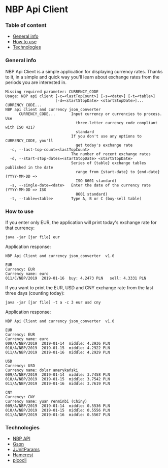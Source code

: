 # NBP Api Client

### Table of content
* [General info](#general-info)
* [How to use](#how-to-use)
* [Technologies](#technologies)

### General info
NBP Api Client is a simple application for displaying currency rates. 
Thanks to it, in a simple and quick way you'll learn about exchange rates from the periods you are 
interested in.
```concept
Missing required parameter: CURRENCY_CODE
Usage: NBP api client [-c=<lastTopCount>] [-s=<date>] [-t=<table>]
                      [-d=<startStopDate> <startStopDate>]... CURRENCY_CODE...
NBP api client and currency json_converter
      CURRENCY_CODE...       Input currency or currencies to process. Use
                               three-letter currency code compliant with ISO 4217
                               standard
                             If you don't use any options to CURRENCY_CODE, you'll
                               get today's exchange rate
  -c, --last-top-count=<lastTopCount>
                             The number of recent exchange rates
  -d, --start-stop-dates=<startStopDate> <startStopDate>
                             Series of {table} exchange tables published in the date
                               range from {start-date} to {end-date} (YYYY-MM-DD =>
                               ISO 8601 standard)
  -s, --single-date=<date>   Enter the date of the currency rate (YYYY-MM-DD => ISO
                               8601 standard)
  -t, --table=<table>        Type A, B or C (buy-sell table)
```

### How to use
If you enter only EUR, the application will print today's exchange rate for that currency:
```concept
java -jar [jar file] eur
```
Application response:
```concept
NBP Api Client and currency json_converter	v1.0

EUR
Currency: EUR
Currency name: euro
011/C/NBP/2019	2019-01-16	buy: 4.2473 PLN	  sell: 4.3331 PLN	 

```

If you want to print the EUR, USD and CNY exchange rate from the last three days (counting today):
```concept
java -jar [jar file] -t a -c 3 eur usd cny
```
Application response:
```concept
NBP Api Client and currency json_converter	v1.0

EUR
Currency: EUR
Currency name: euro
009/A/NBP/2019	2019-01-14	middle: 4.2936 PLN
010/A/NBP/2019	2019-01-15	middle: 4.2922 PLN
011/A/NBP/2019	2019-01-16	middle: 4.2929 PLN

USD
Currency: USD
Currency name: dolar amerykański
009/A/NBP/2019	2019-01-14	middle: 3.7458 PLN
010/A/NBP/2019	2019-01-15	middle: 3.7542 PLN
011/A/NBP/2019	2019-01-16	middle: 3.7619 PLN

CNY
Currency: CNY
Currency name: yuan renminbi (Chiny)
009/A/NBP/2019	2019-01-14	middle: 0.5536 PLN
010/A/NBP/2019	2019-01-15	middle: 0.5556 PLN
011/A/NBP/2019	2019-01-16	middle: 0.5567 PLN
```

### Technologies
* [NBP API](http://api.nbp.pl/)
* [Gson](https://github.com/google/gson)
* [JUnitParams](https://mvnrepository.com/artifact/pl.pragmatists/JUnitParams)
* [Hamcrest](https://mvnrepository.com/artifact/org.hamcrest/hamcrest-all)
* [picocli](https://github.com/remkop/picocli)